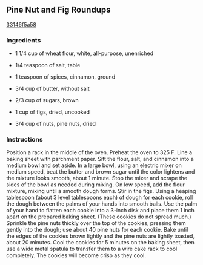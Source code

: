 ## Pine Nut and Fig Roundups

[33146f5a58](http://www.cookstr.com/recipes/pine-nut-and-fig-roundups)

### Ingredients

 - 1 1/4 cup of wheat flour, white, all-purpose, unenriched

 - 1/4 teaspoon of salt, table

 - 1 teaspoon of spices, cinnamon, ground

 - 3/4 cup of butter, without salt

 - 2/3 cup of sugars, brown

 - 1 cup of figs, dried, uncooked

 - 3/4 cup of nuts, pine nuts, dried

### Instructions

Position a rack in the middle of the oven. Preheat the oven to 325 F. Line a baking sheet with parchment paper. Sift the flour, salt, and cinnamon into a medium bowl and set aside. In a large bowl, using an electric mixer on medium speed, beat the butter and brown sugar until the color lightens and the mixture looks smooth, about 1 minute. Stop the mixer and scrape the sides of the bowl as needed during mixing. On low speed, add the flour mixture, mixing until a smooth dough forms. Stir in the figs. Using a heaping tablespoon (about 3 level tablespoons each) of dough for each cookie, roll the dough between the palms of your hands into smooth balls. Use the palm of your hand to flatten each cookie into a 3-inch disk and place them 1 inch apart on the prepared baking sheet. (These cookies do not spread much.) Sprinkle the pine nuts thickly over the top of the cookies, pressing them gently into the dough; use about 40 pine nuts for each cookie. Bake until the edges of the cookies brown lightly and the pine nuts are lightly toasted, about 20 minutes. Cool the cookies for 5 minutes on the baking sheet, then use a wide metal spatula to transfer them to a wire cake rack to cool completely. The cookies will become crisp as they cool.